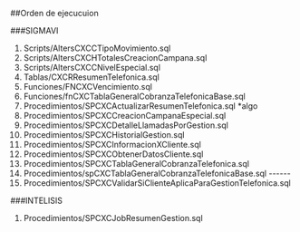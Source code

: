 ##Orden de ejecucuion

###SIGMAVI
1. Scripts/AltersCXCCTipoMovimiento.sql
2. Scripts/AltersCXCHTotalesCreacionCampana.sql
3. Scripts/AltersCXCCNivelEspecial.sql
4. Tablas/CXCRResumenTelefonica.sql
5. Funciones/FNCXCVencimiento.sql
6. Funciones/fnCXCTablaGeneralCobranzaTelefonicaBase.sql
7. Procedimientos/SPCXCActualizarResumenTelefonica.sql
	*algo
8. Procedimientos/SPCXCCreacionCampanaEspecial.sql
9. Procedimientos/SPCXCDetalleLlamadasPorGestion.sql
10. Procedimientos/SPCXCHistorialGestion.sql
11. Procedimientos/SPCXCInformacionXCliente.sql
12. Procedimientos/SPCXCObtenerDatosCliente.sql
13. Procedimientos/SPCXCTablaGeneralCobranzaTelefonica.sql
14. Procedimientos/spCXCTablaGeneralCobranzaTelefonicaBase.sql   ------
15. Procedimientos/SPCXCValidarSiClienteAplicaParaGestionTelefonica.sql


###INTELISIS
1. Procedimientos/SPCXCJobResumenGestion.sql
